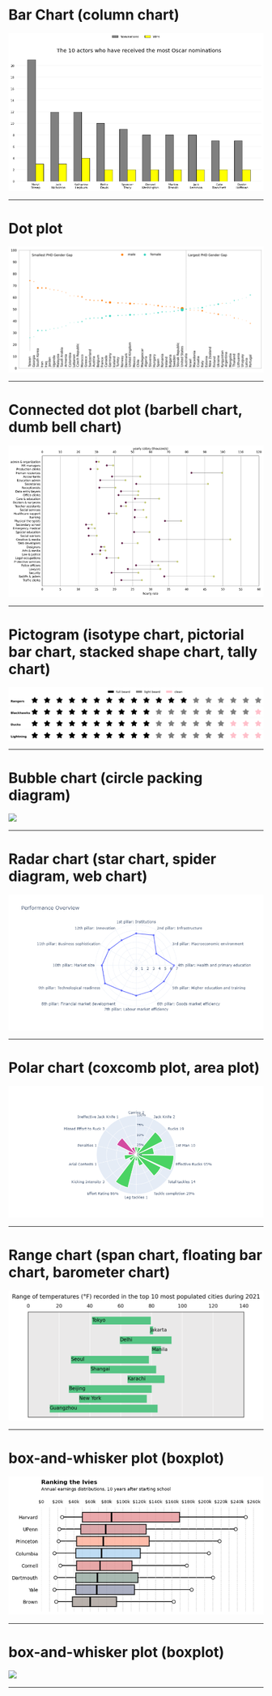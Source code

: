 #  Bar Chart (column chart)
<img src="./graphs/clustered_bar_chart.png"  width="auto" max-height="300px"/>

--------


# Dot plot
<img src="./graphs/dot_plot.png"  width="auto" max-height="300px"/>

--------



# Connected dot plot (barbell chart, dumb bell chart)
<img src="./graphs/connected_dot_plot.png"  width="auto" height="300px"/>

--------



# Pictogram (isotype chart, pictorial bar chart, stacked shape chart, tally chart)
<img src="./graphs/pictogram_1.png"  width="auto" max-height="300px"/>
<img src="./graphs/pictogram_2.png"  width="auto" max-height="300px"/>
<img src="./graphs/pictogram_3.png"  width="auto" max-height="300px"/>
<img src="./graphs/pictogram_4.png"  width="auto" max-height="300px"/>

--------



# Bubble chart (circle packing diagram)
<img src="./graphs/bubble_chart.png"  width="auto" max-height="300px"/>

--------



# Radar chart (star chart, spider diagram, web chart)
<img src="./graphs/radar_chart.png"  width="auto" max-height="300px"/>

--------


# Polar chart (coxcomb plot, area plot)
<img src="./graphs/polar_chart.png"  width="auto" max-height="300px"/>

--------

# Range chart (span chart, floating bar chart, barometer chart)
<img src="./graphs/range_chart.png"  width="auto" max-height="300px"/>

--------

# box-and-whisker plot (boxplot)
<img src="./graphs/box-and-whisker.png"  width="auto" max-height="300px"/>

--------

# box-and-whisker plot (boxplot)
<img src="./graphs/box-and-whisker.png.png"  width="auto" max-height="300px"/>

--------
